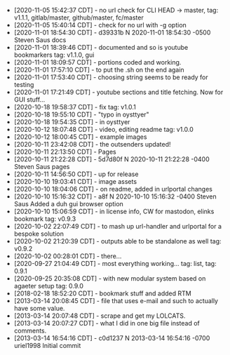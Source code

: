 * [2020-11-05 15:42:37 CDT] - no url check for CLI HEAD -> master, tag: v1.1.1, gitlab/master, github/master, fc/master
* [2020-11-05 15:40:14 CDT] - check for no url with -g option
* [2020-11-01 18:54:30 CDT] - d39331b N 2020-11-01 18:54:30 -0500 Steven Saus         docs
* [2020-11-01 18:39:46 CDT] - documented and so is youtube bookmarkers tag: v1.1.0, gui
* [2020-11-01 18:09:57 CDT] - portions coded and working.
* [2020-11-01 17:57:10 CDT] - to put the .sh on the end again
* [2020-11-01 17:53:40 CDT] - choosing string seems to be ready for testing
* [2020-11-01 17:21:49 CDT] - youtube sections and title fetching. Now for GUI stuff...
* [2020-10-18 19:58:37 CDT] - fix tag: v1.0.1
* [2020-10-18 19:55:10 CDT] - "typo in oysttyer"
* [2020-10-18 19:54:35 CDT] - in oysttyer
* [2020-10-12 18:07:48 CDT] - video, editing readme tag: v1.0.0
* [2020-10-12 18:00:45 CDT] - example images
* [2020-10-11 23:42:08 CDT] - the outsenders updated!
* [2020-10-11 22:13:50 CDT] - Pages
* [2020-10-11 21:22:28 CDT] - 5d7d80f N 2020-10-11 21:22:28 -0400 Steven Saus         pages
* [2020-10-11 14:56:50 CDT] - up for release
* [2020-10-10 19:03:41 CDT] - image assets
* [2020-10-10 18:04:06 CDT] - on readme, added in urlportal changes
* [2020-10-10 15:16:32 CDT] - a8f N 2020-10-10 15:16:32 -0400 Steven Saus         Added a duh gui browser option
* [2020-10-10 15:06:59 CDT] - in license info, CW for mastodon, elinks bookmark tag: v0.9.3
* [2020-10-02 22:07:49 CDT] - to mash up url-handler and urlportal for a bespoke solution
* [2020-10-02 21:20:39 CDT] - outputs able to be standalone as well tag: v0.9.2
* [2020-10-02 00:28:01 CDT] - there...
* [2020-09-27 21:04:49 CDT] - most everything working... tag: list, tag: 0.9.1
* [2020-09-25 20:35:08 CDT] - with new modular system based on agaeter setup tag: 0.9.0
* [2018-02-18 18:52:20 CDT] - bookmark stuff and added RTM
* [2013-03-14 20:08:45 CDT] - file that uses e-mail and such to actually have some value.
* [2013-03-14 20:07:48 CDT] - scrape and get my LOLCATS.
* [2013-03-14 20:07:27 CDT] - what I did in one big file instead of comments.
* [2013-03-14 16:54:16 CDT] - c0d1237 N 2013-03-14 16:54:16 -0700 uriel1998           Initial commit
